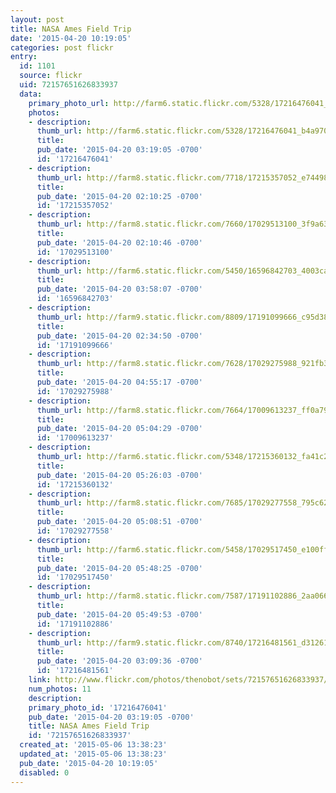 ```yaml
---
layout: post
title: NASA Ames Field Trip
date: '2015-04-20 10:19:05'
categories: post flickr
entry:
  id: 1101
  source: flickr
  uid: 72157651626833937
  data:
    primary_photo_url: http://farm6.static.flickr.com/5328/17216476041_b4a970603a_m.jpg
    photos:
    - description: 
      thumb_url: http://farm6.static.flickr.com/5328/17216476041_b4a970603a_s.jpg
      title: 
      pub_date: '2015-04-20 03:19:05 -0700'
      id: '17216476041'
    - description: 
      thumb_url: http://farm8.static.flickr.com/7718/17215357052_e744989968_s.jpg
      title: 
      pub_date: '2015-04-20 02:10:25 -0700'
      id: '17215357052'
    - description: 
      thumb_url: http://farm8.static.flickr.com/7660/17029513100_3f9a63db15_s.jpg
      title: 
      pub_date: '2015-04-20 02:10:46 -0700'
      id: '17029513100'
    - description: 
      thumb_url: http://farm6.static.flickr.com/5450/16596842703_4003ca2409_s.jpg
      title: 
      pub_date: '2015-04-20 03:58:07 -0700'
      id: '16596842703'
    - description: 
      thumb_url: http://farm9.static.flickr.com/8809/17191099666_c95d38e207_s.jpg
      title: 
      pub_date: '2015-04-20 02:34:50 -0700'
      id: '17191099666'
    - description: 
      thumb_url: http://farm8.static.flickr.com/7628/17029275988_921fb36531_s.jpg
      title: 
      pub_date: '2015-04-20 04:55:17 -0700'
      id: '17029275988'
    - description: 
      thumb_url: http://farm8.static.flickr.com/7664/17009613237_ff0a791888_s.jpg
      title: 
      pub_date: '2015-04-20 05:04:29 -0700'
      id: '17009613237'
    - description: 
      thumb_url: http://farm6.static.flickr.com/5348/17215360132_fa41c27c4b_s.jpg
      title: 
      pub_date: '2015-04-20 05:26:03 -0700'
      id: '17215360132'
    - description: 
      thumb_url: http://farm8.static.flickr.com/7685/17029277558_795c62d537_s.jpg
      title: 
      pub_date: '2015-04-20 05:08:51 -0700'
      id: '17029277558'
    - description: 
      thumb_url: http://farm6.static.flickr.com/5458/17029517450_e100fff6a7_s.jpg
      title: 
      pub_date: '2015-04-20 05:48:25 -0700'
      id: '17029517450'
    - description: 
      thumb_url: http://farm8.static.flickr.com/7587/17191102886_2aa066e778_s.jpg
      title: 
      pub_date: '2015-04-20 05:49:53 -0700'
      id: '17191102886'
    - description: 
      thumb_url: http://farm9.static.flickr.com/8740/17216481561_d3126121bf_s.jpg
      title: 
      pub_date: '2015-04-20 03:09:36 -0700'
      id: '17216481561'
    link: http://www.flickr.com/photos/thenobot/sets/72157651626833937/
    num_photos: 11
    description: 
    primary_photo_id: '17216476041'
    pub_date: '2015-04-20 03:19:05 -0700'
    title: NASA Ames Field Trip
    id: '72157651626833937'
  created_at: '2015-05-06 13:38:23'
  updated_at: '2015-05-06 13:38:23'
  pub_date: '2015-04-20 10:19:05'
  disabled: 0
---
```

